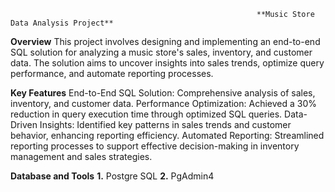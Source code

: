                                                           **Music Store Data Analysis Project**
**Overview**
This project involves designing and implementing an end-to-end SQL solution for analyzing a music store's sales, inventory, and customer data. 
The solution aims to uncover insights into sales trends, optimize query performance, and automate reporting processes.

**Key Features**
End-to-End SQL Solution: Comprehensive analysis of sales, inventory, and customer data.
Performance Optimization: Achieved a 30% reduction in query execution time through optimized SQL queries.
Data-Driven Insights: Identified key patterns in sales trends and customer behavior, enhancing reporting efficiency.
Automated Reporting: Streamlined reporting processes to support effective decision-making in inventory management and sales strategies.

**Database and Tools**
**1.** Postgre SQL
**2.** PgAdmin4
